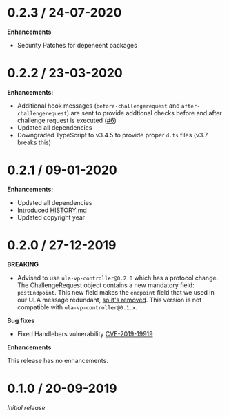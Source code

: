 # 0.2.3 / 24-07-2020

**Enhancements**
- Security Patches for depeneent packages

# 0.2.2 / 23-03-2020

**Enhancements:**
- Additional hook messages (`before-challengerequest` and `after-challengerequest`) are sent to provide addtional checks before and after challenge request is executed ([#6](https://github.com/rabobank-blockchain/ula-process-eth-barcode/pull/6))
- Updated all dependencies
- Downgraded TypeScript to v3.4.5 to provide proper `d.ts` files (v3.7 breaks this)

# 0.2.1 / 09-01-2020

**Enhancements:**
- Updated all dependencies
- Introduced [HISTORY.md](HISTORY.md)
- Updated copyright year

# 0.2.0 / 27-12-2019

**BREAKING**

- Advised to use `ula-vp-controller@0.2.0` which has a protocol change. The ChallengeRequest object contains a new mandatory field: `postEndpoint`. This new field makes the `endpoint` field that we used in our ULA message redundant, [so it's removed](https://github.com/rabobank-blockchain/ula-process-eth-barcode/commit/39f7983cb5e333419311eda6ee25a77a000d5e9c). This version is not compatible with `ula-vp-controller@0.1.x`.

**Bug fixes**

- Fixed Handlebars vulnerability [CVE-2019-19919](https://github.com/advisories/GHSA-w457-6q6x-cgp9)

**Enhancements**

This release has no enhancements.

# 0.1.0 / 20-09-2019

*Initial release*
